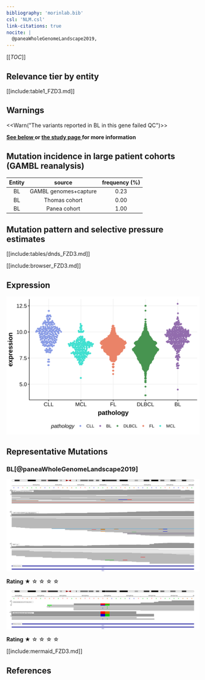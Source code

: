 ```yaml
---
bibliography: 'morinlab.bib'
csl: 'NLM.csl'
link-citations: true
nocite: |
  @paneaWholeGenomeLandscape2019, 
---
```

[[_TOC_]]




## Relevance tier by entity

[[include:table1_FZD3.md]]

## Warnings

<<Warn("The variants reported in BL in this gene failed QC")>>

**[See below ](#representative-mutations) or [the study page ](papers/paneaWholeGenomeLandscape2019.md#tier-2) for more information**
## Mutation incidence in large patient cohorts (GAMBL reanalysis)

|Entity|source               |frequency (%)|
|:------:|:---------------------:|:-------------:|
|BL    |GAMBL genomes+capture|0.23         |
|BL    |Thomas cohort        |0.00         |
|BL    |Panea cohort         |1.00         |

## Mutation pattern and selective pressure estimates

[[include:tables/dnds_FZD3.md]]




[[include:browser_FZD3.md]]

## Expression
![](images/gene_expression/FZD3_by_pathology.svg)
<!-- ORIGIN: paneaWholeGenomeLandscape2019 -->
<!-- BL: paneaWholeGenomeLandscape2019 -->

## Representative Mutations

### BL[@paneaWholeGenomeLandscape2019]
![](primary/Panea_FZD3_1.svg)

**Rating**
&starf; &star; &star; &star; &star;

![](primary/Panea_FZD3_2.svg)

**Rating**
&starf; &star; &star; &star; &star;


[[include:mermaid_FZD3.md]]

## References

